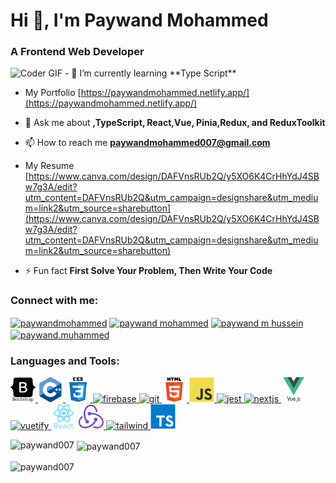 <h1 align="left">Hi 👋, I'm Paywand Mohammed</h1>
<h3 align="left">A Frontend Web Developer</h3>
<img alt="Coder GIF" height=250 width=350 src="https://cdn.dribbble.com/users/730703/screenshots/6581243/avento.gif" />
- 🌱 I’m currently learning **Type Script**

- My Portfolio [https://paywandmohammed.netlify.app/](https://paywandmohammed.netlify.app/)

- 💬 Ask me about **,TypeScript, React,Vue, Pinia,Redux, and ReduxToolkit**

- 📫 How to reach me **paywandmohammed007@gmail.com**

- My Resume [https://www.canva.com/design/DAFVnsRUb2Q/y5XO6K4CrHhYdJ4SBw7g3A/edit?utm_content=DAFVnsRUb2Q&utm_campaign=designshare&utm_medium=link2&utm_source=sharebutton](https://www.canva.com/design/DAFVnsRUb2Q/y5XO6K4CrHhYdJ4SBw7g3A/edit?utm_content=DAFVnsRUb2Q&utm_campaign=designshare&utm_medium=link2&utm_source=sharebutton)

- ⚡ Fun fact **First Solve Your Problem, Then Write Your Code**

<h3 align="left">Connect with me:</h3>
<p align="left">
<a href="https://twitter.com/paywandmohammed" target="blank"><img align="center" src="https://raw.githubusercontent.com/rahuldkjain/github-profile-readme-generator/master/src/images/icons/Social/twitter.svg" alt="paywandmohammed" height="30" width="40" /></a>
<a href="https://linkedin.com/in/paywand mohammed" target="blank"><img align="center" src="https://raw.githubusercontent.com/rahuldkjain/github-profile-readme-generator/master/src/images/icons/Social/linked-in-alt.svg" alt="paywand mohammed" height="30" width="40" /></a>
<a href="https://fb.com/paywand m hussein" target="blank"><img align="center" src="https://raw.githubusercontent.com/rahuldkjain/github-profile-readme-generator/master/src/images/icons/Social/facebook.svg" alt="paywand m hussein" height="30" width="40" /></a>
<a href="https://instagram.com/paywand.muhammed" target="blank"><img align="center" src="https://raw.githubusercontent.com/rahuldkjain/github-profile-readme-generator/master/src/images/icons/Social/instagram.svg" alt="paywand.muhammed" height="30" width="40" /></a>
</p>

<h3 align="left">Languages and Tools:</h3>
<p align="left"> <a href="https://getbootstrap.com" target="_blank" rel="noreferrer"> <img src="https://raw.githubusercontent.com/devicons/devicon/master/icons/bootstrap/bootstrap-plain-wordmark.svg" alt="bootstrap" width="40" height="40"/> </a> <a href="https://www.w3schools.com/cpp/" target="_blank" rel="noreferrer"> <img src="https://raw.githubusercontent.com/devicons/devicon/master/icons/cplusplus/cplusplus-original.svg" alt="cplusplus" width="40" height="40"/> </a> <a href="https://www.w3schools.com/css/" target="_blank" rel="noreferrer"> <img src="https://raw.githubusercontent.com/devicons/devicon/master/icons/css3/css3-original-wordmark.svg" alt="css3" width="40" height="40"/> </a> <a href="https://firebase.google.com/" target="_blank" rel="noreferrer"> <img src="https://www.vectorlogo.zone/logos/firebase/firebase-icon.svg" alt="firebase" width="40" height="40"/> </a> <a href="https://git-scm.com/" target="_blank" rel="noreferrer"> <img src="https://www.vectorlogo.zone/logos/git-scm/git-scm-icon.svg" alt="git" width="40" height="40"/> </a> <a href="https://www.w3.org/html/" target="_blank" rel="noreferrer"> <img src="https://raw.githubusercontent.com/devicons/devicon/master/icons/html5/html5-original-wordmark.svg" alt="html5" width="40" height="40"/> </a> <a href="https://developer.mozilla.org/en-US/docs/Web/JavaScript" target="_blank" rel="noreferrer"> <img src="https://raw.githubusercontent.com/devicons/devicon/master/icons/javascript/javascript-original.svg" alt="javascript" width="40" height="40"/> </a> <a href="https://jestjs.io" target="_blank" rel="noreferrer"> <img src="https://www.vectorlogo.zone/logos/jestjsio/jestjsio-icon.svg" alt="jest" width="40" height="40"/> </a> <a href="https://nextjs.org/" target="_blank" rel="noreferrer"> <img src="https://cdn.worldvectorlogo.com/logos/nextjs-2.svg" alt="nextjs" width="40" height="40"/> </a> <a href="https://reactjs.org/" target="_blank" rel="noreferrer"> <a href="https://vuejs.org/" target="_blank" rel="noreferrer"> <img src="https://raw.githubusercontent.com/devicons/devicon/master/icons/vuejs/vuejs-original-wordmark.svg" alt="vuejs" width="40" height="40"/> </a> <a href="https://vuetifyjs.com/en/" target="_blank" rel="noreferrer"> <img src="https://bestofjs.org/logos/vuetify.svg" alt="vuetify" width="40" height="40"/> </a><img src="https://raw.githubusercontent.com/devicons/devicon/master/icons/react/react-original-wordmark.svg" alt="react" width="40" height="40"/> </a> <a href="https://redux.js.org" target="_blank" rel="noreferrer"> <img src="https://raw.githubusercontent.com/devicons/devicon/master/icons/redux/redux-original.svg" alt="redux" width="40" height="40"/> </a> <a href="https://tailwindcss.com/" target="_blank" rel="noreferrer"> <img src="https://www.vectorlogo.zone/logos/tailwindcss/tailwindcss-icon.svg" alt="tailwind" width="40" height="40"/> </a> <a href="https://www.typescriptlang.org/" target="_blank" rel="noreferrer"> <img src="https://raw.githubusercontent.com/devicons/devicon/master/icons/typescript/typescript-original.svg" alt="typescript" width="40" height="40"/> </a> </p>

<p><img align="left" src="https://github-readme-stats.vercel.app/api/top-langs?username=paywand007&show_icons=true&locale=en&layout=compact" alt="paywand007" /></p>

<p>&nbsp;<img align="center" src="https://github-readme-stats.vercel.app/api?username=paywand007&show_icons=true&locale=en" alt="paywand007" /></p>

<p><img align="center" src="https://github-readme-streak-stats.herokuapp.com/?user=paywand007&" alt="paywand007" /></p>

